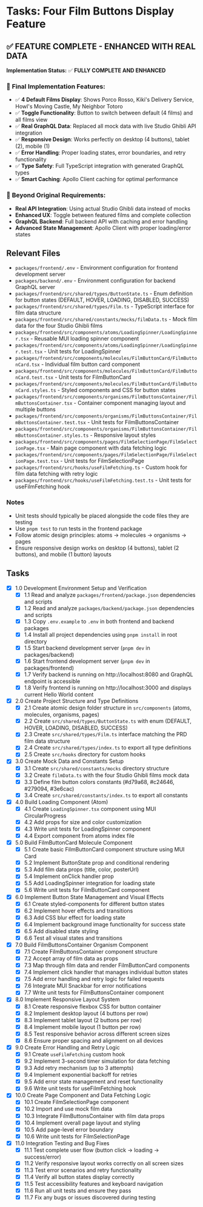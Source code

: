 # Tasks: Four Film Buttons Display Feature

## ✅ FEATURE COMPLETE - ENHANCED WITH REAL DATA

**Implementation Status:** ✅ **FULLY COMPLETE AND ENHANCED**

### 🎯 **Final Implementation Features:**

- ✅ **4 Default Films Display**: Shows Porco Rosso, Kiki's Delivery Service, Howl's Moving Castle, My Neighbor Totoro
- ✅ **Toggle Functionality**: Button to switch between default (4 films) and all films view
- ✅ **Real GraphQL Data**: Replaced all mock data with live Studio Ghibli API integration
- ✅ **Responsive Design**: Works perfectly on desktop (4 buttons), tablet (2), mobile (1)
- ✅ **Error Handling**: Proper loading states, error boundaries, and retry functionality
- ✅ **Type Safety**: Full TypeScript integration with generated GraphQL types
- ✅ **Smart Caching**: Apollo Client caching for optimal performance

### 🚀 **Beyond Original Requirements:**

- **Real API Integration**: Using actual Studio Ghibli data instead of mocks
- **Enhanced UX**: Toggle between featured films and complete collection
- **GraphQL Backend**: Full backend API with caching and error handling
- **Advanced State Management**: Apollo Client with proper loading/error states

## Relevant Files

- `packages/frontend/.env` - Environment configuration for frontend development server
- `packages/backend/.env` - Environment configuration for backend GraphQL server
- `packages/frontend/src/shared/types/ButtonState.ts` - Enum definition for button states (DEFAULT, HOVER, LOADING, DISABLED, SUCCESS)
- `packages/frontend/src/shared/types/Film.ts` - TypeScript interface for film data structure
- `packages/frontend/src/shared/constants/mocks/filmData.ts` - Mock film data for the four Studio Ghibli films
- `packages/frontend/src/components/atoms/LoadingSpinner/LoadingSpinner.tsx` - Reusable MUI loading spinner component
- `packages/frontend/src/components/atoms/LoadingSpinner/LoadingSpinner.test.tsx` - Unit tests for LoadingSpinner
- `packages/frontend/src/components/molecules/FilmButtonCard/FilmButtonCard.tsx` - Individual film button card component
- `packages/frontend/src/components/molecules/FilmButtonCard/FilmButtonCard.test.tsx` - Unit tests for FilmButtonCard
- `packages/frontend/src/components/molecules/FilmButtonCard/FilmButtonCard.styles.ts` - Styled components and CSS for button states
- `packages/frontend/src/components/organisms/FilmButtonsContainer/FilmButtonsContainer.tsx` - Container component managing layout and multiple buttons
- `packages/frontend/src/components/organisms/FilmButtonsContainer/FilmButtonsContainer.test.tsx` - Unit tests for FilmButtonsContainer
- `packages/frontend/src/components/organisms/FilmButtonsContainer/FilmButtonsContainer.styles.ts` - Responsive layout styles
- `packages/frontend/src/components/pages/FilmSelectionPage/FilmSelectionPage.tsx` - Main page component with data fetching logic
- `packages/frontend/src/components/pages/FilmSelectionPage/FilmSelectionPage.test.tsx` - Unit tests for FilmSelectionPage
- `packages/frontend/src/hooks/useFilmFetching.ts` - Custom hook for film data fetching with retry logic
- `packages/frontend/src/hooks/useFilmFetching.test.ts` - Unit tests for useFilmFetching hook

### Notes

- Unit tests should typically be placed alongside the code files they are testing
- Use `pnpm test` to run tests in the frontend package
- Follow atomic design principles: atoms → molecules → organisms → pages
- Ensure responsive design works on desktop (4 buttons), tablet (2 buttons), and mobile (1 button) layouts

## Tasks

- [x] 1.0 Development Environment Setup and Verification
  - [x] 1.1 Read and analyze `packages/frontend/package.json` dependencies and scripts
  - [x] 1.2 Read and analyze `packages/backend/package.json` dependencies and scripts
  - [x] 1.3 Copy `.env.example` to `.env` in both frontend and backend packages
  - [x] 1.4 Install all project dependencies using `pnpm install` in root directory
  - [x] 1.5 Start backend development server (`pnpm dev` in packages/backend)
  - [x] 1.6 Start frontend development server (`pnpm dev` in packages/frontend)
  - [x] 1.7 Verify backend is running on http://localhost:8080 and GraphQL endpoint is accessible
  - [x] 1.8 Verify frontend is running on http://localhost:3000 and displays current Hello World content
- [x] 2.0 Create Project Structure and Type Definitions
  - [x] 2.1 Create atomic design folder structure in `src/components` (atoms, molecules, organisms, pages)
  - [x] 2.2 Create `src/shared/types/ButtonState.ts` with enum (DEFAULT, HOVER, LOADING, DISABLED, SUCCESS)
  - [x] 2.3 Create `src/shared/types/Film.ts` interface matching the PRD film data structure
  - [x] 2.4 Create `src/shared/types/index.ts` to export all type definitions
  - [x] 2.5 Create `src/hooks` directory for custom hooks
- [x] 3.0 Create Mock Data and Constants Setup
  - [x] 3.1 Create `src/shared/constants/mocks` directory structure
  - [x] 3.2 Create `filmData.ts` with the four Studio Ghibli films mock data
  - [x] 3.3 Define film button colors constants (#d79a68, #c24646, #279094, #3e6cac)
  - [x] 3.4 Create `src/shared/constants/index.ts` to export all constants
- [x] 4.0 Build Loading Component (Atom)
  - [x] 4.1 Create `LoadingSpinner.tsx` component using MUI CircularProgress
  - [x] 4.2 Add props for size and color customization
  - [x] 4.3 Write unit tests for LoadingSpinner component
  - [x] 4.4 Export component from atoms index file
- [x] 5.0 Build FilmButtonCard Molecule Component
  - [x] 5.1 Create basic FilmButtonCard component structure using MUI Card
  - [x] 5.2 Implement ButtonState prop and conditional rendering
  - [x] 5.3 Add film data props (title, color, posterUrl)
  - [x] 5.4 Implement onClick handler prop
  - [x] 5.5 Add LoadingSpinner integration for loading state
  - [x] 5.6 Write unit tests for FilmButtonCard component
- [x] 6.0 Implement Button State Management and Visual Effects
  - [x] 6.1 Create styled-components for different button states
  - [x] 6.2 Implement hover effects and transitions
  - [x] 6.3 Add CSS blur effect for loading state
  - [x] 6.4 Implement background image functionality for success state
  - [x] 6.5 Add disabled state styling
  - [x] 6.6 Test all visual states and transitions
- [x] 7.0 Build FilmButtonsContainer Organism Component
  - [x] 7.1 Create FilmButtonsContainer component structure
  - [x] 7.2 Accept array of film data as props
  - [x] 7.3 Map through film data and render FilmButtonCard components
  - [x] 7.4 Implement click handler that manages individual button states
  - [x] 7.5 Add error handling and retry logic for failed requests
  - [x] 7.6 Integrate MUI Snackbar for error notifications
  - [x] 7.7 Write unit tests for FilmButtonsContainer component
- [x] 8.0 Implement Responsive Layout System
  - [x] 8.1 Create responsive flexbox CSS for button container
  - [x] 8.2 Implement desktop layout (4 buttons per row)
  - [x] 8.3 Implement tablet layout (2 buttons per row)
  - [x] 8.4 Implement mobile layout (1 button per row)
  - [x] 8.5 Test responsive behavior across different screen sizes
  - [x] 8.6 Ensure proper spacing and alignment on all devices
- [x] 9.0 Create Error Handling and Retry Logic
  - [x] 9.1 Create `useFilmFetching` custom hook
  - [x] 9.2 Implement 3-second timer simulation for data fetching
  - [x] 9.3 Add retry mechanism (up to 3 attempts)
  - [x] 9.4 Implement exponential backoff for retries
  - [x] 9.5 Add error state management and reset functionality
  - [x] 9.6 Write unit tests for useFilmFetching hook
- [x] 10.0 Create Page Component and Data Fetching Logic
  - [x] 10.1 Create FilmSelectionPage component
  - [x] 10.2 Import and use mock film data
  - [x] 10.3 Integrate FilmButtonsContainer with film data props
  - [x] 10.4 Implement overall page layout and styling
  - [x] 10.5 Add page-level error boundary
  - [x] 10.6 Write unit tests for FilmSelectionPage
- [x] 11.0 Integration Testing and Bug Fixes
  - [x] 11.1 Test complete user flow (button click → loading → success/error)
  - [x] 11.2 Verify responsive layout works correctly on all screen sizes
  - [x] 11.3 Test error scenarios and retry functionality
  - [x] 11.4 Verify all button states display correctly
  - [x] 11.5 Test accessibility features and keyboard navigation
  - [x] 11.6 Run all unit tests and ensure they pass
  - [x] 11.7 Fix any bugs or issues discovered during testing

